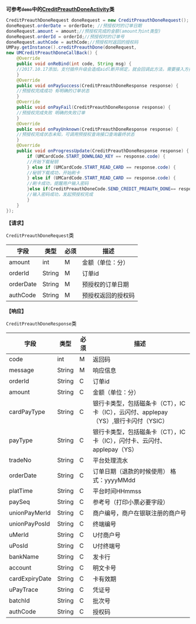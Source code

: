 **可参考`demo`中的[CreditPreauthDoneActivity](https://github.com/mr-yang/PayPluginDemo/blob/master/app/src/main/java/com/umpay/payplugindemo/CreditPreauthDoneActivity.java)类**


```java
CreditPreauthDoneRequest doneRequest = new CreditPreauthDoneRequest();
doneRequest.orderDate = orderDate; //预授权时的订单日期
doneRequest.amount = amount;//预授权完成的金额(amount为int类型)
doneRequest.orderId = orderId;//预授权时的订单号
doneRequest.authCode = authCode;//预授权时返回的授权码
UMPay.getInstance().creditPreauthDone(doneRequest,
new UMCreditPreauthDoneCallBack() {
	@Override
	public void onReBind(int code, String msg) {
	//2017.10.17添加，支付插件升级会造成aidl断开绑定，就会回调此方法，需要接入方按照demo重新绑定即可
	}
	@Override
	public void onPaySuccess(CreditPreauthDoneResponse response) {
	//预授权完成成功 有明确的订单状态
	}
	@Override
	public void onPayFail(CreditPreauthDoneResponse response) {
	//预授权完成失败 明确的失败订单
	}
	@Override
	public void onPayUnknown(CreditPreauthDoneResponse response) {
	//预授权完成状态未知，可调用预授权查询接口查询最终状态
	}
	@Override
	public void onProgressUpdate(CreditPreauthDoneResponse response) {
		if (UMCardCode.START_DOWNLOAD_KEY == response.code) {
		//开始下载秘钥
		} else if (UMCardCode.START_READ_CARD == response.code) {
		//秘钥下载成功，开始刷卡
		} else if (UMCardCode.START_READ_CARD == response.code) {
		//刷卡成功，提醒用户输入密码
		}else if(CreditPreauthDoneCode.SEND_CREDIT_PREAUTH_DONE== response.code) {
		//输入密码成功，发起预授权完成
		}
	}
});
```

**【请求】**

`CreditPreauthDoneRequest`类

| 字段  | 类型  | 必须  | 描述  |
| ------------ | ------------ | ------------ | ------------ |
| amount  | int  | M  | 金额（单位：分）  |
| orderId  | String  | M  | 订单id |
| orderDate  | String  | M  | 预授权的订单日期  |
| authCode  | String  | M  | 预授权返回的授权码  |


**【响应】**

`CreditPreauthDoneResponse`类


| 字段  | 类型  | 必须  | 描述  |
| ------------ | ------------ | ------------ | ------------ |
| code  | int  | M  | 返回码  |
| message  | String  | M  | 响应信息  |
| orderId  | String  | C  | 订单id  |
| amount  | String  | C  | 金额（单位：分）  |
| cardPayType  | String  | C  | 银行卡类型，包括磁条卡（CT），IC卡（IC），云闪付、applepay（YS）,银行卡闪付（YSIC）  |
| payType  | String  | C  | 银行卡类型，包括磁条卡（CT），IC卡（IC），闪付卡、云闪付、applepay（YS）  |
| tradeNo  | String  | C  | 平台处理流水  |
| orderDate  | String  | C  | 订单日期（退款的时候使用） 格式：yyyyMMdd  |
| platTime  | String  | C  | 平台时间HHmmss  |
| paySeq  | String  | C  | 参考号（打印小票必要字段）  |
| unionPayMerId  | String  | C  | 商户编号，商户在银联注册的商户号  |
| unionPayPosId  | String  |  C | 终端编号  |
| uMerId  | String  | C  | U付商户号  |
| uPosId  | String  | C  | U付终端号  |
| bankName  | String  | C  | 发卡行  |
| account  | String  | C  | 明文卡号  |
| cardExpiryDate  | String  | C  | 卡有效期  |
| uPayTrace  | String  | C  | 凭证号  |
| batchId  | String  | C  | 批次号  |
| authCode  | String  | C  | 授权码  |